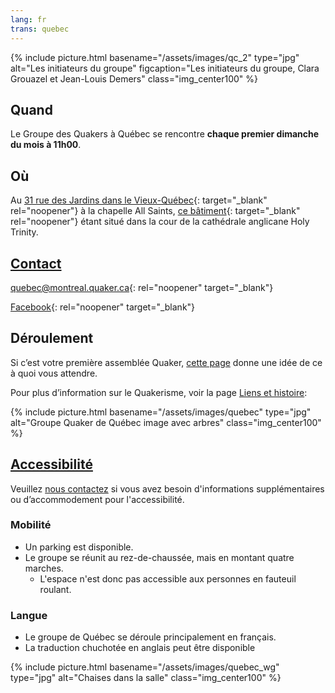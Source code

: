 ```yaml
---
lang: fr
trans: quebec
---
```

{% include picture.html basename="/assets/images/qc_2" type="jpg" alt="Les initiateurs du groupe" figcaption="Les initiateurs du groupe, Clara Grouazel et Jean-Louis Demers" class="img_center100" %}

## Quand
Le Groupe des Quakers à Québec se rencontre **chaque premier dimanche du mois à 11h00**.

## Où
Au [31 rue des Jardins dans le Vieux-Québec](https://www.google.com/maps/search/31%20rue%20des%20Jardins,%20Qu%C3%A9bec){: target="_blank" rel="noopener"} à la chapelle All Saints, [ce bâtiment](https://goo.gl/maps/Z9wtKLtwAHEGSB7V6){: target="_blank" rel="noopener"} étant situé dans la cour de la cathédrale anglicane Holy Trinity.

## [Contact](/contact-fr.html)

[quebec@montreal.quaker.ca](mailto:quebec@montreal.quaker.ca){: rel="noopener" target="_blank"}

[Facebook](https://www.facebook.com/QuakersQuebecCanada/){: rel="noopener" target="_blank"}

## Déroulement
Si c’est votre première assemblée Quaker, [cette page](/a_propos.html) donne une idée de ce à quoi vous attendre.

Pour plus d’information sur le Quakerisme, voir la page [Liens et histoire](/liens_histoire.html):

{% include picture.html basename="/assets/images/quebec" type="jpg" alt="Groupe Quaker de Québec image avec arbres" class="img_center100" %}

## [Accessibilité](/accessibilité) <span class="stanchor"><a name="accessibilité"></a></span>
Veuillez [nous contactez](/contact-fr) si vous avez besoin d'informations supplémentaires ou d’accommodement pour l'accessibilité.
### Mobilité
* Un parking est disponible.
* Le groupe se réunit au rez-de-chaussée, mais en montant quatre marches.
  * L'espace n'est donc pas accessible aux personnes en fauteuil roulant.

### Langue
* Le groupe de Québec se déroule principalement en français.
* La traduction chuchotée en anglais peut être disponible

{% include picture.html basename="/assets/images/quebec_wg" type="jpg" alt="Chaises dans la salle" class="img_center100" %}

